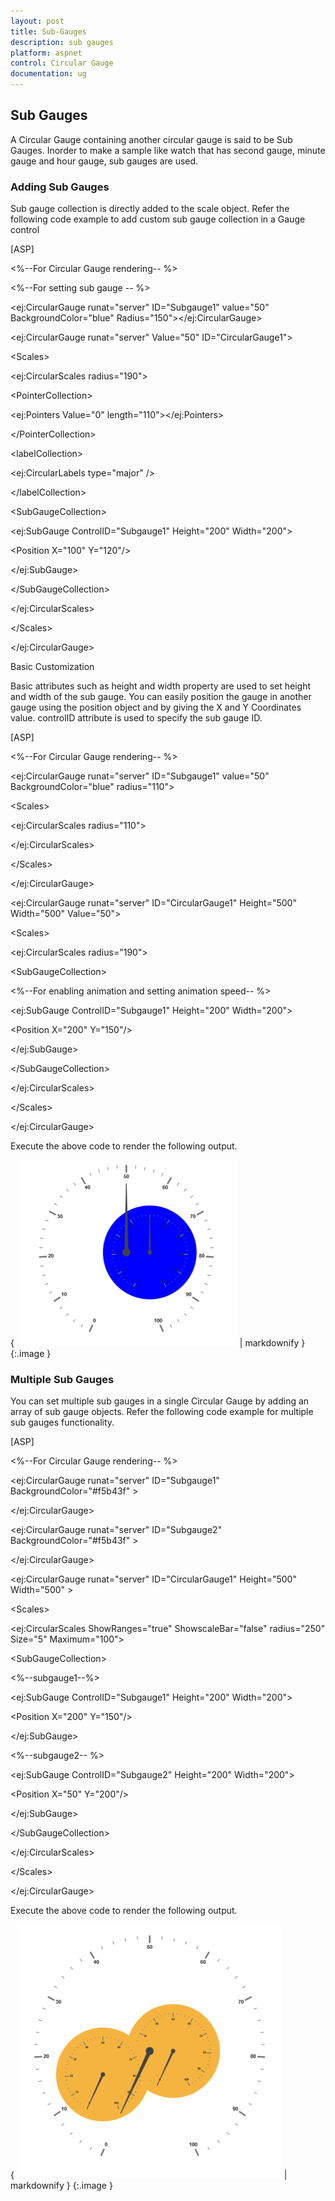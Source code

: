 ```yaml
---
layout: post
title: Sub-Gauges
description: sub gauges
platform: aspnet
control: Circular Gauge
documentation: ug
---
```


## Sub Gauges

A Circular Gauge containing another circular gauge is said to be Sub Gauges. Inorder to make  a sample like watch that has second gauge, minute gauge and hour gauge, sub gauges are used.

### Adding Sub Gauges

Sub gauge collection is directly added to the scale object. Refer the following code example to add custom sub gauge collection in a Gauge control



[ASP]

&lt;%--For Circular Gauge rendering-- %&gt;

&lt;%--For setting sub gauge -- %&gt;

&lt;ej:CircularGauge  runat="server" ID="Subgauge1" value="50" BackgroundColor="blue"  Radius="150"&gt;&lt;/ej:CircularGauge&gt;



&lt;ej:CircularGauge runat="server" Value="50" ID="CircularGauge1"&gt;

&lt;Scales&gt;

&lt;ej:CircularScales radius="190"&gt;

&lt;PointerCollection&gt;

&lt;ej:Pointers  Value="0"  length="110"&gt;&lt;/ej:Pointers&gt;

&lt;/PointerCollection&gt;

&lt;labelCollection&gt;

&lt;ej:CircularLabels type="major" /&gt;

&lt;/labelCollection&gt;

&lt;SubGaugeCollection&gt;

&lt;ej:SubGauge ControlID="Subgauge1" Height="200"  Width="200"&gt;

&lt;Position X="100" Y="120"/&gt;

&lt;/ej:SubGauge&gt;

&lt;/SubGaugeCollection&gt;



&lt;/ej:CircularScales&gt;

&lt;/Scales&gt;

&lt;/ej:CircularGauge&gt;



Basic Customization

Basic attributes such as height and width property are used to set height and width of the sub gauge. You can easily position the gauge in another gauge using the position object and by giving the X and Y Coordinates value. controlID attribute is used to specify the sub gauge ID.



[ASP]

&lt;%--For Circular Gauge rendering-- %&gt;

&lt;ej:CircularGauge  runat="server" ID="Subgauge1" value="50" BackgroundColor="blue" radius="110"&gt;

&lt;Scales&gt;

&lt;ej:CircularScales radius="110"&gt;

&lt;/ej:CircularScales&gt;

&lt;/Scales&gt;



&lt;/ej:CircularGauge&gt;



&lt;ej:CircularGauge runat="server" ID="CircularGauge1" Height="500" Width="500" Value="50"&gt;

&lt;Scales&gt;

&lt;ej:CircularScales radius="190"&gt;



&lt;SubGaugeCollection&gt;

&lt;%--For enabling animation and setting animation speed-- %&gt;

&lt;ej:SubGauge ControlID="Subgauge1" Height="200"  Width="200"&gt;

&lt;Position X="200" Y="150"/&gt;

&lt;/ej:SubGauge&gt;

&lt;/SubGaugeCollection&gt;



&lt;/ej:CircularScales&gt;

&lt;/Scales&gt;

&lt;/ej:CircularGauge&gt;

















Execute the above code to render the following output.

{ ![](Sub-Gauges_images/Sub-Gauges_img1.png) | markdownify }
{:.image }




### Multiple Sub Gauges

You can set multiple sub gauges in a single Circular Gauge by adding an array of sub gauge objects. Refer the following code example for multiple sub gauges functionality.



[ASP]



&lt;%--For Circular Gauge rendering-- %&gt;

&lt;ej:CircularGauge  runat="server" ID="Subgauge1"  BackgroundColor="#f5b43f" &gt;

&lt;/ej:CircularGauge&gt;

&lt;ej:CircularGauge  runat="server" ID="Subgauge2"  BackgroundColor="#f5b43f" &gt;

&lt;/ej:CircularGauge&gt;

&lt;ej:CircularGauge runat="server" ID="CircularGauge1" Height="500" Width="500" &gt;

&lt;Scales&gt;

&lt;ej:CircularScales ShowRanges="true"  ShowscaleBar="false" radius="250" Size="5" Maximum="100"&gt;

&lt;SubGaugeCollection&gt;

&lt;%--subgauge1--%&gt;

&lt;ej:SubGauge ControlID="Subgauge1" Height="200"  Width="200"&gt;

&lt;Position X="200" Y="150"/&gt;

&lt;/ej:SubGauge&gt;

&lt;%--subgauge2-- %&gt;

&lt;ej:SubGauge ControlID="Subgauge2" Height="200"  Width="200"&gt;

&lt;Position X="50" Y="200"/&gt;

&lt;/ej:SubGauge&gt;

&lt;/SubGaugeCollection&gt;

&lt;/ej:CircularScales&gt;

&lt;/Scales&gt;

&lt;/ej:CircularGauge&gt;



Execute the above code to render the following output.

{ ![](Sub-Gauges_images/Sub-Gauges_img2.png) | markdownify }
{:.image }








